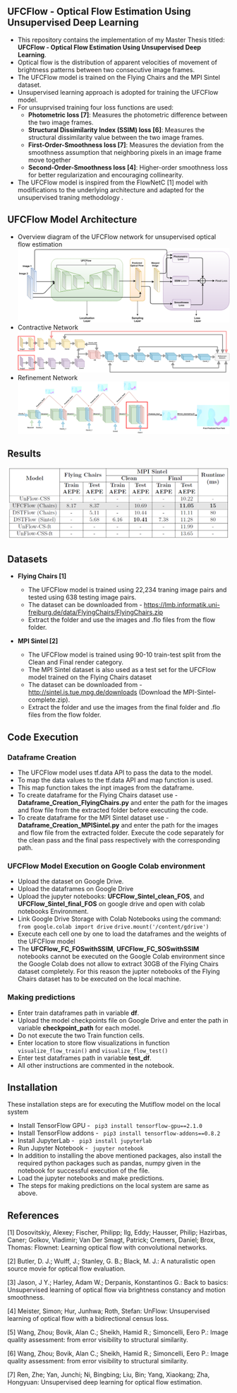 
## UFCFlow - Optical Flow Estimation Using Unsupervised Deep Learning

 - This repository contains the implementation of my Master Thesis titled: **UFCFlow - Optical Flow Estimation Using Unsupervised Deep Learning**.
 - Optical flow is the distribution of apparent velocities of movement of brightness patterns between two consecutive image frames.
 - The UFCFlow model is trained on the Flying Chairs and the MPI Sintel dataset.
 - Unsupervised learning approach is adopted for training the UFCFlow model.
 - For unsuprvised training four loss functions are used:
	 - **Photometric loss [7]**: Measures the photometric difference between the two image frames.
	 - **Structural Dissimilarity Index (SSIM) loss [6]**: Measures the structural dissimilarity value between the two image frames.
	 - **First-Order-Smoothness loss [7]**:  Measures the deviation from the smoothness assumption that neighboring pixels in an image frame move together
	 - **Second-Order-Smoothness loss [4]**: Higher-order smoothness loss for better regularization and encouraging collinearity. 
 - The UFCFlow model is inspired from the FlowNetC [1] model with modifications to the underlying architecture and adapted for the unsupervised traning methodology .
 
## UFCFlow Model Architecture
- Overview diagram of the UFCFlow network for unsupervised optical flow estimation
![enter image description here](https://github.com/aayushb-95/Master-Thesis-UFCFlow/blob/main/UFCFlow%20Architecture/UFCFlow.png)
 - Contractive Network
 ![enter image description here](https://github.com/aayushb-95/Master-Thesis-UFCFlow/blob/main/UFCFlow%20Architecture/UFCFlow-Contractive.png)
 - Refinement Network
![enter image description here](https://github.com/aayushb-95/Master-Thesis-UFCFlow/blob/main/UFCFlow%20Architecture/UFCFlow-Refinement.png)

## Results
![enter image description here](https://github.com/aayushb-95/Master-Thesis-UFCFlow/blob/main/UFCFlow%20Results/Result-Table.PNG)
 
## Datasets
- **Flying Chairs [1]**
  - The UFCFlow model is trained using 22,234 traning image pairs and tested using 638 testing image pairs.
  - The dataset can be downloaded from - https://lmb.informatik.uni-freiburg.de/data/FlyingChairs/FlyingChairs.zip
  - Extract the folder and use the images and .flo files from the flow folder.

- **MPI Sintel [2]**
  - The UFCFlow model is trained using 90-10 train-test split from the Clean and Final render category.
  - The MPI Sintel dataset is also used as a test set for the UFCFlow model trained on the Flying Chairs dataset
  - The dataset can be downloaded from - http://sintel.is.tue.mpg.de/downloads (Download the MPI-Sintel-complete.zip).
  - Extract the folder and use the images from the final folder and .flo files from the flow folder.



## Code Execution

### Dataframe Creation
- The UFCFlow model uses tf.data API to pass the data to the model. 
- To map the data values to the tf.data API and map function is used.
- This map function takes the inpt images from the dataframe.
- To create dataframe for the Flying Chairs dataset use - **Dataframe_Creation_FlyingChairs.py** and enter the path for the images and flow file from the extracted folder before executing the code.
-  To create dataframe for the MPI Sintel dataset use - **Dataframe_Creation_MPISintel.py** and enter the path for the images and flow file from the extracted folder. Execute the code separately for the clean pass and the final pass respectively with the corresponding path.



### UFCFlow Model Execution on Google Colab environment
- Upload the dataset on Google Drive.
- Upload the dataframes on Google Drive
- Upload the jupyter notebooks: **UFCFlow_Sintel_clean_FOS**, and **UFCFlow_Sintel_final_FOS**  on google drive and open with colab notebooks Environment.
- Link Google Drive Storage with Colab Notebooks using the command:  
``` from google.colab import drive ```
``` drive.mount('/content/gdrive') ```
 - Execute each cell one by one to load the dataframes and the weights of the UFCFlow model
 - The **UFCFlow_FC_FOSwithSSIM**, **UFCFlow_FC_SOSwithSSIM** notebooks cannot be executed on the Google Colab environment since the Google Colab does not allow to extract 30GB of the Flying Chairs dataset completely. For this reason the jupter notebooks of the Flying Chairs dataset has to be executed on the local machine. 

### Making predictions
- Enter train dataframes path in variable **df**.
-  Upload the model checkpoints file on Google Drive and enter the path in variable **checkpoint_path** for each model.
-  Do not execute the two Train function cells.
-  Enter location to store flow visualizations in function ``` visualize_flow_train() ``` and ``` visualize_flow_test() ```
-  Enter test dataframes path in variable **test_df**.
-  All other instructions are commented in the notebook.

## Installation
These installation steps are for executing the Mutiflow model on the local system
- Install TensorFlow GPU - ``` pip3 install tensorflow-gpu==2.1.0```
- Install TensorFlow addons - ``` pip3 install tensorflow-addons==0.8.2```
- Install JupyterLab - ``` pip3 install jupyterlab```
- Run Jupyter Notebook - ``` jupyter notebook```
- In addition to installing the above mentioned packages, also install the required python packages such as pandas, numpy given in the notebook for successful execution of the file.
- Load the jupyter notebooks and make predictions.
- The steps for making predictions on the local system are same as above.

## References

<a id="1">[1]</a> Dosovitskiy, Alexey; Fischer, Philipp; Ilg, Eddy; Hausser, Philip; Hazirbas, Caner; Golkov, Vladimir; Van Der Smagt, Patrick; Cremers, Daniel; Brox, Thomas: Flownet: Learning optical flow with convolutional networks.

<a id="1">[2]</a> Butler, D. J.; Wulff, J.; Stanley, G. B.; Black, M. J.: A naturalistic
open source movie for optical flow evaluation.

<a id="1">[3]</a> Jason, J Y.; Harley, Adam W.; Derpanis, Konstantinos G.: Back to basics: Unsupervised learning of optical flow via brightness constancy and motion
smoothness.

<a id="1">[4]</a> Meister, Simon; Hur, Junhwa; Roth, Stefan: UnFlow: Unsupervised learning of optical flow with a bidirectional census loss.

<a id="1">[5]</a> Wang, Zhou; Bovik, Alan C.; Sheikh, Hamid R.; Simoncelli, Eero P.:
Image quality assessment: from error visibility to structural similarity.

<a id="1">[6]</a> Wang, Zhou; Bovik, Alan C.; Sheikh, Hamid R.; Simoncelli, Eero P.:
Image quality assessment: from error visibility to structural similarity.

<a id="1">[7]</a> Ren, Zhe; Yan, Junchi; Ni, Bingbing; Liu, Bin; Yang, Xiaokang; Zha,
Hongyuan: Unsupervised deep learning for optical flow estimation.